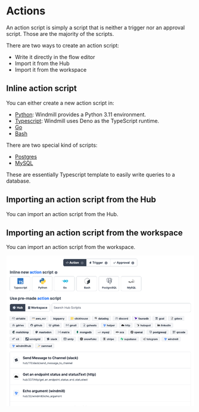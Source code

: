 # Actions

An action script is simply a script that is neither a trigger nor an approval
script. Those are the majority of the scripts.

There are two ways to create an action script:

- Write it directly in the flow editor
- Import it from the Hub
- Import it from the workspace

## Inline action script

You can either create a new action script in:

- [Python](/docs/getting_started/scripts_quickstart/python): Windmill provides a Python 3.11 environment.
- [Typescript](/docs/getting_started/scripts_quickstart/typescript): Windmill uses Deno as the TypeScript runtime.
- [Go](/docs/getting_started/scripts_quickstart/go)
- [Bash](/docs/getting_started/scripts_quickstart/bash)

There are two special kind of scripts:

- [Postgres](/docs/getting_started/scripts_quickstart/sql)
- [MySQL](/docs/getting_started/scripts_quickstart/sql)

These are essentially Typescript template to easily write queries to a database.

## Importing an action script from the Hub

You can import an action script from the Hub.

## Importing an action script from the workspace

You can import an action script from the workspace.

![Flow action](../assets/flows/flow_new_action.png)
